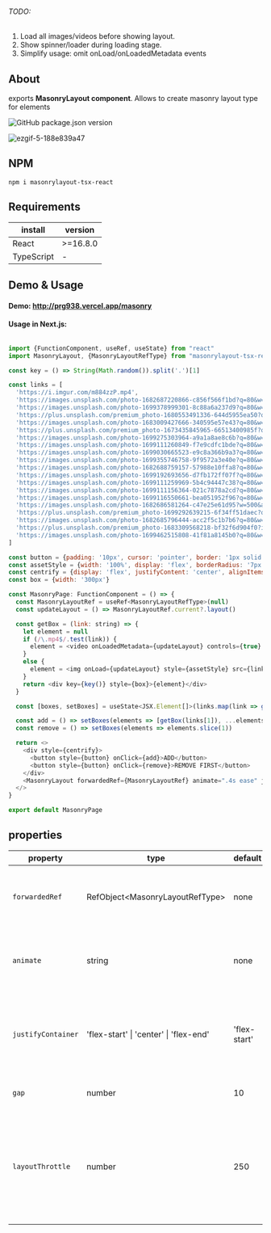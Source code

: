 ###### TODO:
1) Load all images/videos before showing layout.
2) Show spinner/loader during loading stage.
3) Simplify usage: omit onLoad/onLoadedMetadata events

## About
exports **MasonryLayout component**.
Allows to create masonry layout type for elements

![GitHub package.json version](https://img.shields.io/github/package-json/v/prg938/masonrylayout-tsx-react)

![ezgif-5-188e839a47](https://github.com/prg938/masonrylayout/assets/7237762/061b05e7-60bc-4efb-993e-62a45f440f3c)

## NPM
```npm i masonrylayout-tsx-react```

## Requirements

| install | version |
| --- | --- |
| React | >=16.8.0 |
| TypeScript | - |

## Demo & Usage
#### Demo: http://prg938.vercel.app/masonry
#### Usage in Next.js:
```js

import {FunctionComponent, useRef, useState} from "react"
import MasonryLayout, {MasonryLayoutRefType} from "masonrylayout-tsx-react"

const key = () => String(Math.random()).split('.')[1]

const links = [
  'https://i.imgur.com/m884zzP.mp4',
  'https://images.unsplash.com/photo-1682687220866-c856f566f1bd?q=80&w=1470&auto=format&fit=crop&ixlib=rb-4.0.3&ixid=M3wxMjA3fDF8MHxwaG90by1wYWdlfHx8fGVufDB8fHx8fA%3D%3D',
  'https://images.unsplash.com/photo-1699378999301-8c88a6a237d9?q=80&w=1364&auto=format&fit=crop&ixlib=rb-4.0.3&ixid=M3wxMjA3fDB8MHxwaG90by1wYWdlfHx8fGVufDB8fHx8fA%3D%3D',
  'https://plus.unsplash.com/premium_photo-1680553491336-644d5955ea50?q=80&w=1470&auto=format&fit=crop&ixlib=rb-4.0.3&ixid=M3wxMjA3fDB8MHxwaG90by1wYWdlfHx8fGVufDB8fHx8fA%3D%3D',
  'https://images.unsplash.com/photo-1683009427666-340595e57e43?q=80&w=1470&auto=format&fit=crop&ixlib=rb-4.0.3&ixid=M3wxMjA3fDF8MHxwaG90by1wYWdlfHx8fGVufDB8fHx8fA%3D%3D',
  'https://plus.unsplash.com/premium_photo-1673435845965-66513400985f?q=80&w=1332&auto=format&fit=crop&ixlib=rb-4.0.3&ixid=M3wxMjA3fDB8MHxwaG90by1wYWdlfHx8fGVufDB8fHx8fA%3D%3D',
  'https://images.unsplash.com/photo-1699275303964-a9a1a8ae8c6b?q=80&w=1470&auto=format&fit=crop&ixlib=rb-4.0.3&ixid=M3wxMjA3fDB8MHxwaG90by1wYWdlfHx8fGVufDB8fHx8fA%3D%3D',
  'https://images.unsplash.com/photo-1699111260849-f7e9cdfc1bde?q=80&w=1374&auto=format&fit=crop&ixlib=rb-4.0.3&ixid=M3wxMjA3fDB8MHxwaG90by1wYWdlfHx8fGVufDB8fHx8fA%3D%3D',
  'https://images.unsplash.com/photo-1699030665523-e9c8a366b9a3?q=80&w=1332&auto=format&fit=crop&ixlib=rb-4.0.3&ixid=M3wxMjA3fDB8MHxwaG90by1wYWdlfHx8fGVufDB8fHx8fA%3D%3D',
  'https://images.unsplash.com/photo-1699355746758-9f9572a3e40e?q=80&w=1374&auto=format&fit=crop&ixlib=rb-4.0.3&ixid=M3wxMjA3fDB8MHxwaG90by1wYWdlfHx8fGVufDB8fHx8fA%3D%3D',
  'https://images.unsplash.com/photo-1682688759157-57988e10ffa8?q=80&w=1470&auto=format&fit=crop&ixlib=rb-4.0.3&ixid=M3wxMjA3fDF8MHxwaG90by1wYWdlfHx8fGVufDB8fHx8fA%3D%3D',
  'https://images.unsplash.com/photo-1699192693656-d7fb172ff07f?q=80&w=1374&auto=format&fit=crop&ixlib=rb-4.0.3&ixid=M3wxMjA3fDB8MHxwaG90by1wYWdlfHx8fGVufDB8fHx8fA%3D%3D',
  'https://images.unsplash.com/photo-1699111259969-5b4c94447c38?q=80&w=1374&auto=format&fit=crop&ixlib=rb-4.0.3&ixid=M3wxMjA3fDB8MHxwaG90by1wYWdlfHx8fGVufDB8fHx8fA%3D%3D',
  'https://images.unsplash.com/photo-1699111156364-021c7878a2cd?q=80&w=1374&auto=format&fit=crop&ixlib=rb-4.0.3&ixid=M3wxMjA3fDB8MHxwaG90by1wYWdlfHx8fGVufDB8fHx8fA%3D%3D',
  'https://images.unsplash.com/photo-1699116550661-bea051952f96?q=80&w=1470&auto=format&fit=crop&ixlib=rb-4.0.3&ixid=M3wxMjA3fDB8MHxwaG90by1wYWdlfHx8fGVufDB8fHx8fA%3D%3D',
  'https://images.unsplash.com/photo-1682686581264-c47e25e61d95?w=500&auto=format&fit=crop&q=60&ixlib=rb-4.0.3&ixid=M3wxMjA3fDF8MHxlZGl0b3JpYWwtZmVlZHwxfHx8ZW58MHx8fHx8',
  'https://plus.unsplash.com/premium_photo-1699292639215-6f34ff51daec?q=80&w=1470&auto=format&fit=crop&ixlib=rb-4.0.3&ixid=M3wxMjA3fDB8MHxwaG90by1wYWdlfHx8fGVufDB8fHx8fA%3D%3D',
  'https://images.unsplash.com/photo-1682685796444-acc2f5c1b7b6?q=80&w=1470&auto=format&fit=crop&ixlib=rb-4.0.3&ixid=M3wxMjA3fDF8MHxwaG90by1wYWdlfHx8fGVufDB8fHx8fA%3D%3D',
  'https://plus.unsplash.com/premium_photo-1683309568218-bf32f6d904f0?ixlib=rb-4.0.3&ixid=M3wxMjA3fDB8MHxlZGl0b3JpYWwtZmVlZHwyNHx8fGVufDB8fHx8fA%3D%3D&auto=format&fit=crop&w=700&q=60',
  'https://images.unsplash.com/photo-1699462515808-41f81a8145b0?q=80&w=1470&auto=format&fit=crop&ixlib=rb-4.0.3&ixid=M3wxMjA3fDB8MHxwaG90by1wYWdlfHx8fGVufDB8fHx8fA%3D%3D'
]

const button = {padding: '10px', cursor: 'pointer', border: '1px solid transparent', margin: '20px 5px'}
const assetStyle = {width: '100%', display: 'flex', borderRadius: '7px'}
const centrify = {display: 'flex', justifyContent: 'center', alignItems: 'center'}
const box = {width: '300px'}

const MasonryPage: FunctionComponent = () => {
  const MasonryLayoutRef = useRef<MasonryLayoutRefType>(null)
  const updateLayout = () => MasonryLayoutRef.current?.layout()

  const getBox = (link: string) => {
    let element = null
    if (/\.mp4$/.test(link)) {
      element = <video onLoadedMetadata={updateLayout} controls={true} autoPlay={true} loop={true} muted style={assetStyle}><source src={link} type="video/mp4" /></video>
    }
    else {
      element = <img onLoad={updateLayout} style={assetStyle} src={link} />
    }
    return <div key={key()} style={box}>{element}</div>
  }

  const [boxes, setBoxes] = useState<JSX.Element[]>(links.map(link => getBox(link)))

  const add = () => setBoxes(elements => [getBox(links[1]), ...elements])
  const remove = () => setBoxes(elements => elements.slice(1))

  return <>
    <div style={centrify}>
      <button style={button} onClick={add}>ADD</button>
      <button style={button} onClick={remove}>REMOVE FIRST</button>
    </div>
    <MasonryLayout forwardedRef={MasonryLayoutRef} animate=".4s ease" justifyContainer="center" gap={5} layoutThrottle={200}>{boxes}</MasonryLayout>
  </>
}

export default MasonryPage
```

## properties

| property | type | default | description |
| --- | --- | --- | --- |
| `forwardedRef` | RefObject\<MasonryLayoutRefType\> | none | Provides **layout()** function. Used to layout elements |
| `animate` | string | none | To animate elements using CSS-transition. Example: **.4s ease** |
| `justifyContainer` | 'flex-start' \| 'center' \| 'flex-end' | 'flex-start' | Specifies how to place container (in which all elements are nested) |
| `gap` | number | 10 | A gap for the elements |
| `layoutThrottle` | number | 250 | Delay after which the **layout()** function is called to layout elements when browser's window is resized | 

